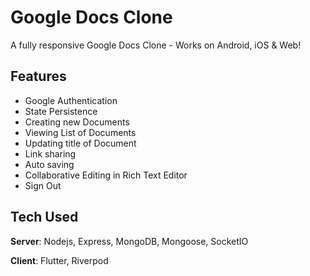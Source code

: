 # Google Docs Clone

A fully responsive Google Docs Clone - Works on Android, iOS & Web! 

## Features
- Google Authentication
- State Persistence
- Creating new Documents
- Viewing List of Documents
- Updating title of Document
- Link sharing
- Auto saving
- Collaborative Editing in Rich Text Editor
- Sign Out

## Tech Used
**Server**: Nodejs, Express, MongoDB, Mongoose, SocketIO

**Client**: Flutter, Riverpod



